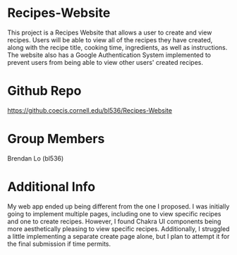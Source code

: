 # Recipes-Website

This project is a Recipes Website that allows a user to create and view recipes.
Users will be able to view all of the recipes they have created, along with the
recipe title, cooking time, ingredients, as well as instructions. The website also
has a Google Authentication System implemented to prevent users from being able to
view other users' created recipes.

# Github Repo
https://github.coecis.cornell.edu/bl536/Recipes-Website

# Group Members

Brendan Lo (bl536)

# Additional Info

My web app ended up being different from the one I proposed. I was initially going
to implement multiple pages, including one to view specific recipes and one to create
recipes. However, I found Chakra UI components being more aesthetically pleasing to 
view specific recipes. Additionally, I struggled a little implementing a separate create
page alone, but I plan to attempt it for the final submission if time permits.
